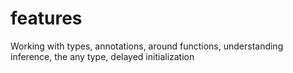# features

Working with types, annotations, around functions, understanding inference, the any type, delayed initialization
